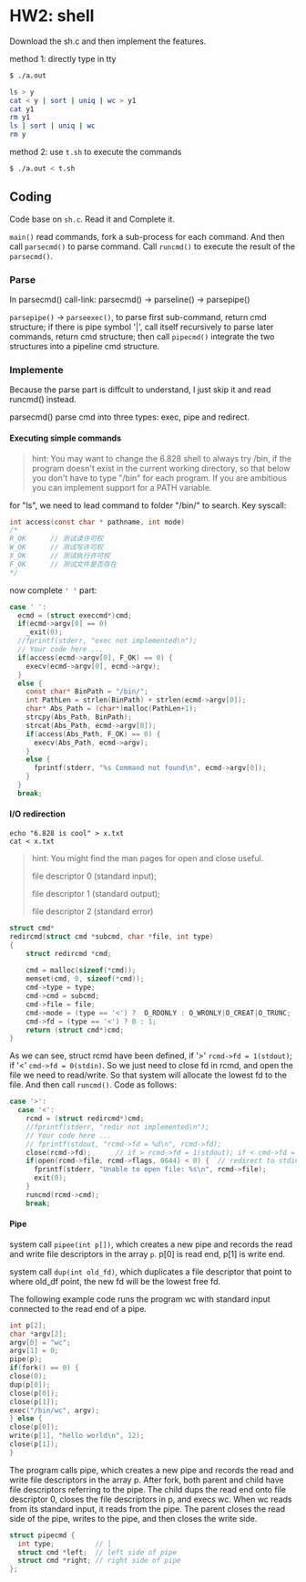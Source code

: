 # HW2: shell

Download the sh.c and then implement the features.

method 1: directly type in tty
```sh
$ ./a.out

ls > y
cat < y | sort | uniq | wc > y1
cat y1
rm y1
ls | sort | uniq | wc
rm y
```
method 2: use `t.sh` to execute the commands
```sh
$ ./a.out < t.sh
```

## Coding
Code base on `sh.c`. Read it and Complete it.

`main()` read commands, fork a sub-process for each command. And then call `parsecmd()` to parse command. Call `runcmd()` to execute the result of the `parsecmd()`.

### Parse

In parsecmd() call-link: parsecmd() -> parseline() -> parsepipe()

`parsepipe()` -> `parseexec()`, to parse first sub-command, return cmd structure; if there is pipe symbol '|', call itself recursively to parse later commands, return cmd structure; then call `pipecmd()` integrate the two structures into a pipeline cmd structure.


### Implemente

Because the parse part is diffcult to understand, I just skip it and read runcmd() instead.

parsecmd() parse cmd into three types: exec, pipe and redirect.

#### Executing simple commands
> hint: You may want to change the 6.828 shell to always try /bin, if the program doesn't exist in the current working directory, so that below you don't have to type "/bin" for each program. If you are ambitious you can implement support for a PATH variable.

for "ls", we need to lead command to folder "/bin/" to search. Key syscall:
```c
int access(const char * pathname, int mode) 
/*
R_OK      // 测试读许可权
W_OK      // 测试写许可权
X_OK      // 测试执行许可权
F_OK      // 测试文件是否存在
*/
```
now complete `' '` part:
```c
case ' ':
  ecmd = (struct execcmd*)cmd;
  if(ecmd->argv[0] == 0)
    _exit(0);
  //fprintf(stderr, "exec not implemented\n");
  // Your code here ...
  if(access(ecmd->argv[0], F_OK) == 0) {
    execv(ecmd->argv[0], ecmd->argv);
  }
  else {
    const char* BinPath = "/bin/";
    int PathLen = strlen(BinPath) + strlen(ecmd->argv[0]);
    char* Abs_Path = (char*)malloc(PathLen+1);
    strcpy(Abs_Path, BinPath);
    strcat(Abs_Path, ecmd->argv[0]);
    if(access(Abs_Path, F_OK) == 0) {
      execv(Abs_Path, ecmd->argv);
    }
    else {
      fprintf(stderr, "%s Command not found\n", ecmd->argv[0]);
    }
  }
  break;
```


#### I/O redirection

```
echo "6.828 is cool" > x.txt
cat < x.txt
```

> hint: You might find the man pages for open and close useful.
> 
> file descriptor 0 (standard input); 
> 
> file descriptor 1 (standard output); 
> 
> file descriptor 2 (standard error)

```c
struct cmd*
redircmd(struct cmd *subcmd, char *file, int type)
{
    struct redircmd *cmd;
    
    cmd = malloc(sizeof(*cmd));
    memset(cmd, 0, sizeof(*cmd));
    cmd->type = type;
    cmd->cmd = subcmd;
    cmd->file = file;
    cmd->mode = (type == '<') ?  O_RDONLY : O_WRONLY|O_CREAT|O_TRUNC;
    cmd->fd = (type == '<') ? 0 : 1;
    return (struct cmd*)cmd;
}
```
As we can see, struct rcmd have been defined, if '>' `rcmd->fd = 1(stdout)`; if '<' `cmd->fd = 0(stdin)`. So we just need to close fd in rcmd, and open the file we need to read/write. So that system will allocate the lowest fd to the file. And then call `runcmd()`. Code as follows:

```c
case '>':
  case '<':
    rcmd = (struct redircmd*)cmd;
    //fprintf(stderr, "redir not implemented\n");
    // Your code here ...
    // fprintf(stdout, "rcmd->fd = %d\n", rcmd->fd);
    close(rcmd->fd);      // if > rcmd->fd = 1(stdout); if < cmd->fd = 0(stdin)
    if(open(rcmd->file, rcmd->flags, 0644) < 0) {  // redirect to stdin
      fprintf(stderr, "Unable to open file: %s\n", rcmd->file);
      exit(0);
    }
    runcmd(rcmd->cmd);
    break;
```

#### Pipe

system call `pipee(int p[])`, which creates a new pipe and records the read and write file descriptors in the array `p`. p[0] is read end, p[1] is write end.

system call `dup(int old_fd)`, which duplicates a file descriptor that point to where old_df point, the new fd will be the lowest free fd.

The following example code runs the program wc with standard input connected
to the read end of a pipe.
```c
int p[2];
char *argv[2];
argv[0] = "wc";
argv[1] = 0;
pipe(p);
if(fork() == 0) {
close(0);
dup(p[0]);
close(p[0]);
close(p[1]);
exec("/bin/wc", argv);
} else {
close(p[0]);
write(p[1], "hello world\n", 12);
close(p[1]);
}
```
The program calls pipe, which creates a new pipe and records the read and write file
descriptors in the array p. After fork, both parent and child have file descriptors referring to the pipe. The child dups the read end onto file descriptor 0, closes the file descriptors in p, and execs wc. When wc reads from its standard input, it reads from the pipe. The parent closes the read side of the pipe, writes to the pipe, and then closes the write side.



```c
struct pipecmd {
  int type;          // |
  struct cmd *left;  // left side of pipe
  struct cmd *right; // right side of pipe
};
```

